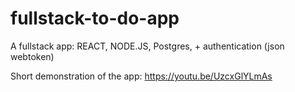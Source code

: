 # fullstack-to-do-app

A fullstack app: REACT, NODE.JS, Postgres, + authentication (json webtoken)

Short demonstration of the app:
https://youtu.be/UzcxGlYLmAs
